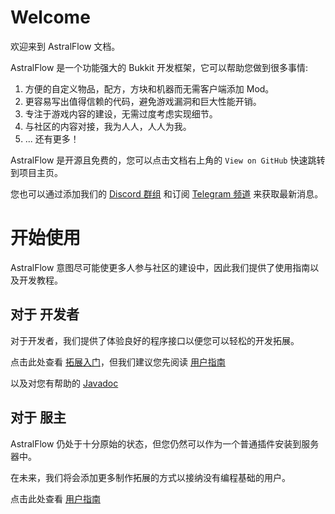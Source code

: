 # Welcome

欢迎来到 AstralFlow 文档。

AstralFlow 是一个功能强大的 Bukkit 开发框架，它可以帮助您做到很多事情:

1. 方便的自定义物品，配方，方块和机器而无需客户端添加 Mod。
2. 更容易写出值得信赖的代码，避免游戏漏洞和巨大性能开销。
3. 专注于游戏内容的建设，无需过度考虑实现细节。
4. 与社区的内容对接，我为人人，人人为我。
5. ... 还有更多！

AstralFlow 是开源且免费的，您可以点击文档右上角的 `View on GitHub` 快速跳转到项目主页。

您也可以通过添加我们的 [Discord 群组](https://discord.com/invite/fSkxjB4z6A) 和订阅 [Telegram 频道](https://t.me/AstralFlows) 来获取最新消息。

# 开始使用

AstralFlow 意图尽可能使更多人参与社区的建设中，因此我们提供了使用指南以及开发教程。

## 对于 开发者

对于开发者，我们提供了体验良好的程序接口以便您可以轻松的开发拓展。

点击此处查看 [拓展入门](./getting_started/README.md)，但我们建议您先阅读 [用户指南](./user_guide/README.md)

以及对您有帮助的 [Javadoc](https://flow.bukkit.rip/javadoc)

## 对于 服主

AstralFlow 仍处于十分原始的状态，但您仍然可以作为一个普通插件安装到服务器中。

在未来，我们将会添加更多制作拓展的方式以接纳没有编程基础的用户。

点击此处查看 [用户指南](./user_guide/README.md)